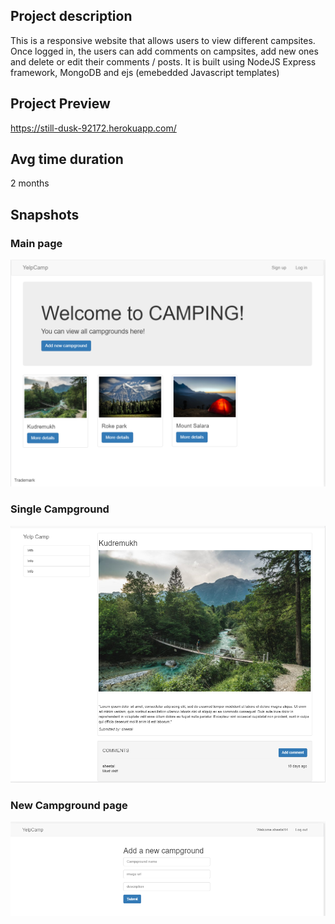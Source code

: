 ## Project description
This is a responsive website that allows users to view different campsites. Once logged in, the users can add comments on campsites, add new ones and delete or edit their comments / posts.
It is built using NodeJS Express framework, MongoDB and ejs (emebedded Javascript templates)

## Project Preview
https://still-dusk-92172.herokuapp.com/

## Avg time duration
2 months

## Snapshots

### Main page
![Main page](website-images/MainPage.PNG)

### Single Campground
![Main page](website-images/SingleCamp.PNG)

### New Campground page
![Main page](website-images/NewCamp.PNG)
